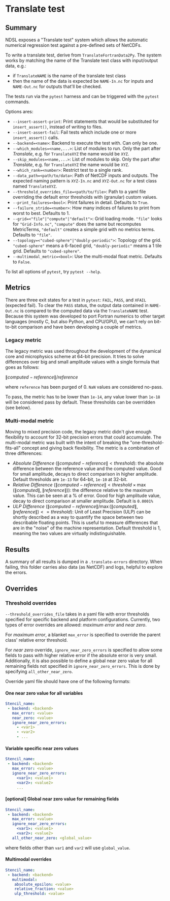 # Translate test

## Summary

NDSL exposes a "Translate test" system which allows the automatic numerical regression test against a pre-defined sets of NetCDFs.

To write a translate test, derive from `TranslateFortranData2Py`. The system works by matching the name of the Translate test class with input/output data, e.g.:

- if `TranslateNAME` is the name of the translate test class
- then the name of the data is expected be `NAME-In.nc` for inputs and `NAME-Out.nc` for outputs that'll be checked.

The tests run via the `pytest` harness and can be triggered with the `pytest` commands.

Options ares:

- `--insert-assert-print`:       Print statements that would be substituted for `insert_assert()`, instead of writing to files.
- `--insert-assert-fail`:        Fail tests which include one or more `insert_assert()` calls.
- `--backend=<name>`:            Backend to execute the test with. Can only be one.
- `--which_modules=<name,...>`:  List of modules to run. Only the part after _Translate_, e.g. for `TranslateXYZ` the name would be `XYZ`.
- `--skip_modules=<name,...>`:   List of modules to skip. Only the part after _Translate_, e.g. for  `TranslateXYZ` the name would be `XYZ`.
- `--which_rank=<number>`:       Restrict test to a single rank.
- `--data_path=<path/to/data>`:  Path of NetCDF inputs and outputs. The expected naming pattern is `XYZ-In.nc` and `XYZ-Out.nc` for a test class named `TranslateXYZ`.
- `--threshold_overrides_file=<path/to/file>`: Path to a yaml file overriding the default error thresholds with (granular) custom values.
- `--print_failures=<bool>`:     Print failures in detail. Defaults to `True`.
- `--failure_stride=<number>`:   How many indices of failures to print from worst to best. Defaults to 1.
- `--grid=<"file"|"compute"|"default">`: Grid loading mode. `"file"` looks for `"Grid-Info.nc"`, `"compute"` does the same but recomputes MetricTerms, `"default"` creates a simple grid with no metrics terms. Defaults to `"file"`.
- `--topology=<"cubed-sphere"|"doubly-periodic">`: Topology of the grid. `"cubed-sphere"` means a 6-faced grid, `"doubly-periodic"` means a 1 tile grid. Defaults to `"cubed-sphere"`.
- `--multimodal_metric=<bool>`:  Use the multi-modal float metric. Defaults to `False`.

To list all options of `pytest`, try `pytest --help`.

## Metrics

There are three exit states for a test in `pytest`: `FAIL`, `PASS`, and `XFAIL` (expected fail). To clear the `PASS` status, the output data contained in `NAME-Out.nc` is compared to the computed data via the `TranslateNAME` test. Because this system was developed to port Fortran numerics to other target languages (mostly C, but also Python, and CPU/GPU), we can't rely on bit-to-bit comparison and have been developing a couple of metrics.

### Legacy metric

The legacy metric was used throughout the development of the dynamical core and microphysics scheme at 64-bit precision. It tries to solve differences over big and small amplitude values with a single formula that goes as follows:

$`\|computed-reference\| / reference`$

where `reference` has been purged of 0. `NaN` values are considered no-pass.

To pass, the metric has to be lower than `1e-14`, any value lower than `1e-18` will be considered pass by default. These thresholds can be overridden (see below).

### Multi-modal metric

Moving to mixed precision code, the legacy metric didn't give enough flexibility to account for 32-bit precision errors that could accumulate. The multi-modal metric was built with the intent of breaking the "one-threshold-fits-all" concept and giving back flexibility. The metric is a combination of three differences:

- _Absolute Difference_ ($`\|computed-reference\| < threshold`$): the absolute difference between the reference value and the computed value. Good for small amplitude, decays to direct comparison in higher amplitude. Default thresholds are `1e-13` for 64-bit, `1e-10` at 32-bit.
- _Relative Difference_ ($`\|computed-reference\| < threshold \times \max(\|computed\|, \|reference\|)`$): the difference relative to the maximum value. This can be seen at a % of error. Good for high amplitude value, decay to direct comparison at smaller amplitude. Default is `0.0001%`
- _ULP Difference_ ($`\|computed-reference\|/\max(\|computed\|, \|reference\|) <= threshold`$): Unit of Least Precision (ULP) can be shortly described as a way to quantify the space between two describable floating points. This is useful to measure differences that are in the "noise" of the machine representation. Default threshold is 1, meaning the two values are virtually indistinguishable.

## Results

A summary of all results is dumped in a `.translate-errors` directory. When failing, this folder carries also data (as NetCDF) and logs, helpful to explore the errors.

## Overrides

### Threshold overrides

`--threshold_overrides_file` takes in a yaml file with error thresholds specified for specific backend and platform configurations. Currently, two types of error overrides are allowed: _maximum error_ and _near zero_.

For _maximum error_, a blanket `max_error` is specified to override the parent class' relative error threshold.

For _near zero_ override, `ignore_near_zero_errors` is specified to allow some fields to pass with higher relative error if the absolute error is very small. Additionally, it is also possible to define a global near zero value for all remaining fields not specified in `ignore_near_zero_errors`. This is done by specifying `all_other_near_zero`.

Override yaml file should have one of the following formats:

#### One near zero value for all variables

```yaml
Stencil_name:
 - backend: <backend>
   max_error: <value>
   near_zero: <value>
   ignore_near_zero_errors:
     - <var1>
     - <var2>
     - ...
```

#### Variable specific near zero values

```yaml
Stencil_name:
 - backend: <backend>
   max_error: <value>
   ignore_near_zero_errors:
     <var1>: <value1>
     <var2>: <value2>
     ...
```

#### [optional] Global near zero value for remaining fields

```yaml
Stencil_name:
 - backend: <backend>
   max_error: <value>
   ignore_near_zero_errors:
     <var1>: <value1>
     <var2>: <value2>
   all_other_near_zero: <global_value>
```

where fields other than `var1` and `var2` will use `global_value`.

#### Multimodal overrides

```yaml
Stencil_name:
 - backend: <backend>
   multimodal:
    absolute_epsilon: <value>
    relative_fraction: <value>
    ulp_threshold: <value>
```
